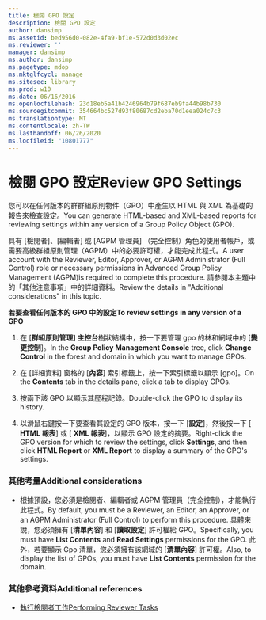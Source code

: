 ```yaml
---
title: 檢閱 GPO 設定
description: 檢閱 GPO 設定
author: dansimp
ms.assetid: bed956d0-082e-4fa9-bf1e-572d0d3d02ec
ms.reviewer: ''
manager: dansimp
ms.author: dansimp
ms.pagetype: mdop
ms.mktglfcycl: manage
ms.sitesec: library
ms.prod: w10
ms.date: 06/16/2016
ms.openlocfilehash: 23d18eb5a41b4246964b79f687eb9fa44b98b730
ms.sourcegitcommit: 354664bc527d93f80687cd2eba70d1eea024c7c3
ms.translationtype: MT
ms.contentlocale: zh-TW
ms.lasthandoff: 06/26/2020
ms.locfileid: "10801777"
---
```

# <span data-ttu-id="ddb37-103">檢閱 GPO 設定</span><span class="sxs-lookup"><span data-stu-id="ddb37-103">Review GPO Settings</span></span>


<span data-ttu-id="ddb37-104">您可以在任何版本的群群組原則物件（GPO）中產生以 HTML 與 XML 為基礎的報告來檢查設定。</span><span class="sxs-lookup"><span data-stu-id="ddb37-104">You can generate HTML-based and XML-based reports for reviewing settings within any version of a Group Policy Object (GPO).</span></span>

<span data-ttu-id="ddb37-105">具有 [檢閱者]、[編輯者] 或 [AGPM 管理員] （完全控制）角色的使用者帳戶，或需要高級群組原則管理（AGPM）中的必要許可權，才能完成此程式。</span><span class="sxs-lookup"><span data-stu-id="ddb37-105">A user account with the Reviewer, Editor, Approver, or AGPM Administrator (Full Control) role or necessary permissions in Advanced Group Policy Management (AGPM)is required to complete this procedure.</span></span> <span data-ttu-id="ddb37-106">請參閱本主題中的「其他注意事項」中的詳細資料。</span><span class="sxs-lookup"><span data-stu-id="ddb37-106">Review the details in "Additional considerations" in this topic.</span></span>

**<span data-ttu-id="ddb37-107">若要查看任何版本的 GPO 中的設定</span><span class="sxs-lookup"><span data-stu-id="ddb37-107">To review settings in any version of a GPO</span></span>**

1.  <span data-ttu-id="ddb37-108">在 [**群組原則管理] 主控台**樹狀結構中，按一下要管理 gpo 的林和網域中的 [**變更控制**]。</span><span class="sxs-lookup"><span data-stu-id="ddb37-108">In the **Group Policy Management Console** tree, click **Change Control** in the forest and domain in which you want to manage GPOs.</span></span>

2.  <span data-ttu-id="ddb37-109">在 [詳細資料] 窗格的 [**內容**] 索引標籤上，按一下索引標籤以顯示 [gpo]。</span><span class="sxs-lookup"><span data-stu-id="ddb37-109">On the **Contents** tab in the details pane, click a tab to display GPOs.</span></span>

3.  <span data-ttu-id="ddb37-110">按兩下該 GPO 以顯示其歷程記錄。</span><span class="sxs-lookup"><span data-stu-id="ddb37-110">Double-click the GPO to display its history.</span></span>

4.  <span data-ttu-id="ddb37-111">以滑鼠右鍵按一下要查看其設定的 GPO 版本，按一下 [**設定**]，然後按一下 [ **HTML 報表**] 或 [ **XML 報表**]，以顯示 GPO 設定的摘要。</span><span class="sxs-lookup"><span data-stu-id="ddb37-111">Right-click the GPO version for which to review the settings, click **Settings**, and then click **HTML Report** or **XML Report** to display a summary of the GPO's settings.</span></span>

### <span data-ttu-id="ddb37-112">其他考量</span><span class="sxs-lookup"><span data-stu-id="ddb37-112">Additional considerations</span></span>

-   <span data-ttu-id="ddb37-113">根據預設，您必須是檢閱者、編輯者或 AGPM 管理員（完全控制），才能執行此程式。</span><span class="sxs-lookup"><span data-stu-id="ddb37-113">By default, you must be a Reviewer, an Editor, an Approver, or an AGPM Administrator (Full Control) to perform this procedure.</span></span> <span data-ttu-id="ddb37-114">具體來說，您必須擁有 [**清單內容**] 和 [**讀取設定**] 許可權給 GPO。</span><span class="sxs-lookup"><span data-stu-id="ddb37-114">Specifically, you must have **List Contents** and **Read Settings** permissions for the GPO.</span></span> <span data-ttu-id="ddb37-115">此外，若要顯示 Gpo 清單，您必須擁有該網域的 [**清單內容**] 許可權。</span><span class="sxs-lookup"><span data-stu-id="ddb37-115">Also, to display the list of GPOs, you must have **List Contents** permission for the domain.</span></span>

### <span data-ttu-id="ddb37-116">其他參考資料</span><span class="sxs-lookup"><span data-stu-id="ddb37-116">Additional references</span></span>

-   [<span data-ttu-id="ddb37-117">執行檢閱者工作</span><span class="sxs-lookup"><span data-stu-id="ddb37-117">Performing Reviewer Tasks</span></span>](performing-reviewer-tasks-agpm30ops.md)

 

 





